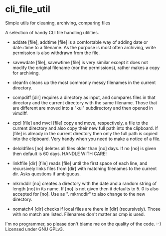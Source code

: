 cli_file_util
=============

Simple utils for cleaning, archiving, comparing files

A selection of handy CLI file handling utilities.

- addate [file], addtime [file] is a comfortable way of adding date or
  date+time to a filename. As the purpose is most often archiving, write
  permission is also withdrawn from the file.

- savewdate [file], savewtime [file] is very similar except it does not modify
  the original filename (nor the permissions), rather makes a copy for
  archiving.

- cleanfn cleans up the most commonly messy filenames in the current directory.

- compdiff [dir] requires a directory as input, and compares files in that
  directory and the current directory with the same filename. Those that are
  different are moved into a "kul" subdirectory and then opened in vimdiff.

- cpcl [file] and mvcl [file] copy and move, respectively, a file to the
  current directory and also copy their new full path into the clipboard. If
  [file] is already in the current directory then only the full path is copied
  into the clipboard. Very handy when you need to make a notice of a file.

- deloldfiles [no] deletes all files older than [no] days. If no [no] is given
  then default is 60 days. HANDLE WITH CARE!

- linkffile [dir] [file] reads [file] until the first space of each line, and
  recursively links files from [dir] with matching filenames to the current
  dir. Asks questions if ambiguous.

- mkrnddir [no] creates a directory with the date and a random string of length
  [no] in its name. If [no] is not given then it defaults to 5. 0 is also
  accepted for [no]. Use as ". mkrnddir" to also change to the new directory.

- nomatch4 [dir] checks if local files are there in [dir] (recursively). Those
  with no match are listed. Filenames don't matter as cmp is used.

I'm no programmer, so please don't blame me on the quality of the code. :-)
Licensed under GNU GPLv3.
